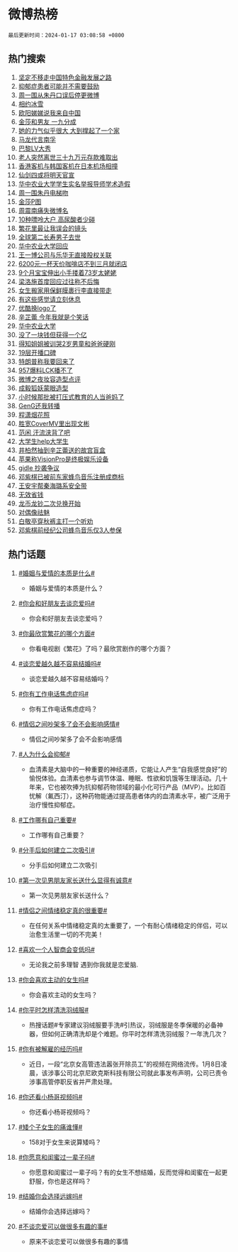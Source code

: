 # 微博热榜

`最后更新时间：2024-01-17 03:08:58 +0800`

## 热门搜索

1. [坚定不移走中国特色金融发展之路](https://m.weibo.cn/search?containerid=100103type%3D1%26t%3D10%26q%3D%23%E5%9D%9A%E5%AE%9A%E4%B8%8D%E7%A7%BB%E8%B5%B0%E4%B8%AD%E5%9B%BD%E7%89%B9%E8%89%B2%E9%87%91%E8%9E%8D%E5%8F%91%E5%B1%95%E4%B9%8B%E8%B7%AF%23&stream_entry_id=51&isnewpage=1&extparam=seat%3D1%26cate%3D10103%26dgr%3D0%26q%3D%2523%25E5%259D%259A%25E5%25AE%259A%25E4%25B8%258D%25E7%25A7%25BB%25E8%25B5%25B0%25E4%25B8%25AD%25E5%259B%25BD%25E7%2589%25B9%25E8%2589%25B2%25E9%2587%2591%25E8%259E%258D%25E5%258F%2591%25E5%25B1%2595%25E4%25B9%258B%25E8%25B7%25AF%2523%26stream_entry_id%3D51%26filter_type%3Drealtimehot%26pos%3D0%26c_type%3D51%26display_time%3D1705432136%26pre_seqid%3D170543213696604378115)
1. [抑郁症患者可能并不需要鼓励](https://m.weibo.cn/search?containerid=100103type%3D1%26t%3D10%26q%3D%23%E6%8A%91%E9%83%81%E7%97%87%E6%82%A3%E8%80%85%E5%8F%AF%E8%83%BD%E5%B9%B6%E4%B8%8D%E9%9C%80%E8%A6%81%E9%BC%93%E5%8A%B1%23&stream_entry_id=31&isnewpage=1&extparam=seat%3D1%26cate%3D5001%26realpos%3D1%26dgr%3D0%26c_type%3D31%26pos%3D0%26q%3D%2523%25E6%258A%2591%25E9%2583%2581%25E7%2597%2587%25E6%2582%25A3%25E8%2580%2585%25E5%258F%25AF%25E8%2583%25BD%25E5%25B9%25B6%25E4%25B8%258D%25E9%259C%2580%25E8%25A6%2581%25E9%25BC%2593%25E5%258A%25B1%2523%26stream_entry_id%3D31%26filter_type%3Drealtimehot%26lcate%3D5001%26band_rank%3D1%26flag%3D2%26display_time%3D1705432136%26pre_seqid%3D170543213696604378115)
1. [周一围从朱丹口误后停更微博](https://m.weibo.cn/search?containerid=100103type%3D1%26t%3D10%26q%3D%23%E5%91%A8%E4%B8%80%E5%9B%B4%E4%BB%8E%E6%9C%B1%E4%B8%B9%E5%8F%A3%E8%AF%AF%E5%90%8E%E5%81%9C%E6%9B%B4%E5%BE%AE%E5%8D%9A%23&stream_entry_id=31&isnewpage=1&extparam=seat%3D1%26cate%3D5001%26realpos%3D2%26dgr%3D0%26c_type%3D31%26pos%3D1%26q%3D%2523%25E5%2591%25A8%25E4%25B8%2580%25E5%259B%25B4%25E4%25BB%258E%25E6%259C%25B1%25E4%25B8%25B9%25E5%258F%25A3%25E8%25AF%25AF%25E5%2590%258E%25E5%2581%259C%25E6%259B%25B4%25E5%25BE%25AE%25E5%258D%259A%2523%26stream_entry_id%3D31%26filter_type%3Drealtimehot%26lcate%3D5001%26band_rank%3D2%26flag%3D2%26display_time%3D1705432136%26pre_seqid%3D170543213696604378115)
1. [相约冰雪](https://m.weibo.cn/search?containerid=100103type%3D1%26t%3D10%26q%3D%23%E7%9B%B8%E7%BA%A6%E5%86%B0%E9%9B%AA%23&stream_entry_id=31&isnewpage=1&extparam=seat%3D1%26cate%3D5001%26realpos%3D3%26dgr%3D0%26c_type%3D31%26pos%3D2%26q%3D%2523%25E7%259B%25B8%25E7%25BA%25A6%25E5%2586%25B0%25E9%259B%25AA%2523%26stream_entry_id%3D31%26filter_type%3Drealtimehot%26lcate%3D5001%26band_rank%3D3%26flag%3D0%26display_time%3D1705432136%26pre_seqid%3D170543213696604378115)
1. [欧阳娣娣说我来自中国](https://m.weibo.cn/search?containerid=100103type%3D1%26t%3D10%26q%3D%23%E6%AC%A7%E9%98%B3%E5%A8%A3%E5%A8%A3%E8%AF%B4%E6%88%91%E6%9D%A5%E8%87%AA%E4%B8%AD%E5%9B%BD%23&stream_entry_id=31&isnewpage=1&extparam=seat%3D1%26cate%3D5001%26realpos%3D4%26dgr%3D0%26c_type%3D31%26pos%3D3%26q%3D%2523%25E6%25AC%25A7%25E9%2598%25B3%25E5%25A8%25A3%25E5%25A8%25A3%25E8%25AF%25B4%25E6%2588%2591%25E6%259D%25A5%25E8%2587%25AA%25E4%25B8%25AD%25E5%259B%25BD%2523%26stream_entry_id%3D31%26filter_type%3Drealtimehot%26lcate%3D5001%26band_rank%3D4%26flag%3D2%26display_time%3D1705432136%26pre_seqid%3D170543213696604378115)
1. [金莎和男友 一九分成](https://m.weibo.cn/search?containerid=100103type%3D1%26t%3D10%26q%3D%E9%87%91%E8%8E%8E%E5%92%8C%E7%94%B7%E5%8F%8B+%E4%B8%80%E4%B9%9D%E5%88%86%E6%88%90&stream_entry_id=31&isnewpage=1&extparam=seat%3D1%26cate%3D5001%26realpos%3D5%26dgr%3D0%26c_type%3D31%26pos%3D4%26q%3D%25E9%2587%2591%25E8%258E%258E%25E5%2592%258C%25E7%2594%25B7%25E5%258F%258B%2520%25E4%25B8%2580%25E4%25B9%259D%25E5%2588%2586%25E6%2588%2590%26stream_entry_id%3D31%26filter_type%3Drealtimehot%26lcate%3D5001%26band_rank%3D5%26flag%3D2%26display_time%3D1705432136%26pre_seqid%3D170543213696604378115)
1. [她的力气似乎很大 大到撑起了一个家](https://m.weibo.cn/search?containerid=100103type%3D1%26t%3D10%26q%3D%E5%A5%B9%E7%9A%84%E5%8A%9B%E6%B0%94%E4%BC%BC%E4%B9%8E%E5%BE%88%E5%A4%A7+%E5%A4%A7%E5%88%B0%E6%92%91%E8%B5%B7%E4%BA%86%E4%B8%80%E4%B8%AA%E5%AE%B6&stream_entry_id=31&isnewpage=1&extparam=seat%3D1%26cate%3D5001%26realpos%3D6%26dgr%3D0%26c_type%3D31%26pos%3D5%26q%3D%25E5%25A5%25B9%25E7%259A%2584%25E5%258A%259B%25E6%25B0%2594%25E4%25BC%25BC%25E4%25B9%258E%25E5%25BE%2588%25E5%25A4%25A7%2520%25E5%25A4%25A7%25E5%2588%25B0%25E6%2592%2591%25E8%25B5%25B7%25E4%25BA%2586%25E4%25B8%2580%25E4%25B8%25AA%25E5%25AE%25B6%26stream_entry_id%3D31%26filter_type%3Drealtimehot%26lcate%3D5001%26band_rank%3D6%26flag%3D2%26display_time%3D1705432136%26pre_seqid%3D170543213696604378115)
1. [马龙代言南孚](https://m.weibo.cn/search?containerid=100103type%3D1%26t%3D10%26q%3D%23%E9%A9%AC%E9%BE%99%E4%BB%A3%E8%A8%80%E5%8D%97%E5%AD%9A%23&stream_entry_id=31&isnewpage=1&extparam=seat%3D1%26cate%3D5001%26topic_ad%3D1%26band_rank%3D7%26dgr%3D0%26c_type%3D31%26pos%3D6%26adid%3D219130%26stream_entry_id%3D31%26filter_type%3Drealtimehot%26lcate%3D5001%26q%3D%2523%25E9%25A9%25AC%25E9%25BE%2599%25E4%25BB%25A3%25E8%25A8%2580%25E5%258D%2597%25E5%25AD%259A%2523%26is_ad_pos%3D1%26display_time%3D1705432136%26pre_seqid%3D170543213696604378115)
1. [巴黎LV大秀](https://m.weibo.cn/search?containerid=100103type%3D1%26t%3D10%26q%3D%E5%B7%B4%E9%BB%8ELV%E5%A4%A7%E7%A7%80&stream_entry_id=31&isnewpage=1&extparam=seat%3D1%26cate%3D5001%26realpos%3D7%26dgr%3D0%26c_type%3D31%26pos%3D7%26q%3D%25E5%25B7%25B4%25E9%25BB%258ELV%25E5%25A4%25A7%25E7%25A7%2580%26stream_entry_id%3D31%26filter_type%3Drealtimehot%26lcate%3D5001%26band_rank%3D7%26flag%3D0%26display_time%3D1705432136%26pre_seqid%3D170543213696604378115)
1. [老人突然离世三十九万元存款难取出](https://m.weibo.cn/search?containerid=100103type%3D1%26t%3D10%26q%3D%23%E8%80%81%E4%BA%BA%E7%AA%81%E7%84%B6%E7%A6%BB%E4%B8%96%E4%B8%89%E5%8D%81%E4%B9%9D%E4%B8%87%E5%85%83%E5%AD%98%E6%AC%BE%E9%9A%BE%E5%8F%96%E5%87%BA%23&stream_entry_id=31&isnewpage=1&extparam=seat%3D1%26cate%3D5001%26realpos%3D8%26dgr%3D0%26c_type%3D31%26pos%3D8%26q%3D%2523%25E8%2580%2581%25E4%25BA%25BA%25E7%25AA%2581%25E7%2584%25B6%25E7%25A6%25BB%25E4%25B8%2596%25E4%25B8%2589%25E5%258D%2581%25E4%25B9%259D%25E4%25B8%2587%25E5%2585%2583%25E5%25AD%2598%25E6%25AC%25BE%25E9%259A%25BE%25E5%258F%2596%25E5%2587%25BA%2523%26stream_entry_id%3D31%26filter_type%3Drealtimehot%26lcate%3D5001%26band_rank%3D8%26flag%3D2%26display_time%3D1705432136%26pre_seqid%3D170543213696604378115)
1. [香港客机与韩国客机在日本机场相撞](https://m.weibo.cn/search?containerid=100103type%3D1%26t%3D10%26q%3D%23%E9%A6%99%E6%B8%AF%E5%AE%A2%E6%9C%BA%E4%B8%8E%E9%9F%A9%E5%9B%BD%E5%AE%A2%E6%9C%BA%E5%9C%A8%E6%97%A5%E6%9C%AC%E6%9C%BA%E5%9C%BA%E7%9B%B8%E6%92%9E%23&stream_entry_id=31&isnewpage=1&extparam=seat%3D1%26cate%3D5001%26realpos%3D9%26dgr%3D0%26c_type%3D31%26pos%3D9%26q%3D%2523%25E9%25A6%2599%25E6%25B8%25AF%25E5%25AE%25A2%25E6%259C%25BA%25E4%25B8%258E%25E9%259F%25A9%25E5%259B%25BD%25E5%25AE%25A2%25E6%259C%25BA%25E5%259C%25A8%25E6%2597%25A5%25E6%259C%25AC%25E6%259C%25BA%25E5%259C%25BA%25E7%259B%25B8%25E6%2592%259E%2523%26stream_entry_id%3D31%26filter_type%3Drealtimehot%26lcate%3D5001%26band_rank%3D9%26flag%3D0%26display_time%3D1705432136%26pre_seqid%3D170543213696604378115)
1. [仙剑四或将明天官宣](https://m.weibo.cn/search?containerid=100103type%3D1%26t%3D10%26q%3D%23%E4%BB%99%E5%89%91%E5%9B%9B%E6%88%96%E5%B0%86%E6%98%8E%E5%A4%A9%E5%AE%98%E5%AE%A3%23&stream_entry_id=31&isnewpage=1&extparam=seat%3D1%26cate%3D5001%26realpos%3D10%26dgr%3D0%26c_type%3D31%26pos%3D10%26q%3D%2523%25E4%25BB%2599%25E5%2589%2591%25E5%259B%259B%25E6%2588%2596%25E5%25B0%2586%25E6%2598%258E%25E5%25A4%25A9%25E5%25AE%2598%25E5%25AE%25A3%2523%26stream_entry_id%3D31%26filter_type%3Drealtimehot%26lcate%3D5001%26band_rank%3D10%26flag%3D2%26display_time%3D1705432136%26pre_seqid%3D170543213696604378115)
1. [华中农业大学学生实名举报导师学术造假](https://m.weibo.cn/search?containerid=100103type%3D1%26t%3D10%26q%3D%23%E5%8D%8E%E4%B8%AD%E5%86%9C%E4%B8%9A%E5%A4%A7%E5%AD%A6%E5%AD%A6%E7%94%9F%E5%AE%9E%E5%90%8D%E4%B8%BE%E6%8A%A5%E5%AF%BC%E5%B8%88%E5%AD%A6%E6%9C%AF%E9%80%A0%E5%81%87%23&stream_entry_id=31&isnewpage=1&extparam=seat%3D1%26cate%3D5001%26realpos%3D11%26dgr%3D0%26c_type%3D31%26pos%3D11%26q%3D%2523%25E5%258D%258E%25E4%25B8%25AD%25E5%2586%259C%25E4%25B8%259A%25E5%25A4%25A7%25E5%25AD%25A6%25E5%25AD%25A6%25E7%2594%259F%25E5%25AE%259E%25E5%2590%258D%25E4%25B8%25BE%25E6%258A%25A5%25E5%25AF%25BC%25E5%25B8%2588%25E5%25AD%25A6%25E6%259C%25AF%25E9%2580%25A0%25E5%2581%2587%2523%26stream_entry_id%3D31%26filter_type%3Drealtimehot%26lcate%3D5001%26band_rank%3D11%26flag%3D2%26display_time%3D1705432136%26pre_seqid%3D170543213696604378115)
1. [周一围朱丹电梯吻](https://m.weibo.cn/search?containerid=100103type%3D1%26t%3D10%26q%3D%E5%91%A8%E4%B8%80%E5%9B%B4%E6%9C%B1%E4%B8%B9%E7%94%B5%E6%A2%AF%E5%90%BB&stream_entry_id=31&isnewpage=1&extparam=seat%3D1%26cate%3D5001%26realpos%3D12%26dgr%3D0%26c_type%3D31%26pos%3D12%26q%3D%25E5%2591%25A8%25E4%25B8%2580%25E5%259B%25B4%25E6%259C%25B1%25E4%25B8%25B9%25E7%2594%25B5%25E6%25A2%25AF%25E5%2590%25BB%26stream_entry_id%3D31%26filter_type%3Drealtimehot%26lcate%3D5001%26band_rank%3D12%26flag%3D2%26display_time%3D1705432136%26pre_seqid%3D170543213696604378115)
1. [金莎P图](https://m.weibo.cn/search?containerid=100103type%3D1%26t%3D10%26q%3D%23%E9%87%91%E8%8E%8EP%E5%9B%BE%23&stream_entry_id=31&isnewpage=1&extparam=seat%3D1%26cate%3D5001%26realpos%3D13%26dgr%3D0%26c_type%3D31%26pos%3D13%26q%3D%2523%25E9%2587%2591%25E8%258E%258EP%25E5%259B%25BE%2523%26stream_entry_id%3D31%26filter_type%3Drealtimehot%26lcate%3D5001%26band_rank%3D13%26flag%3D2%26display_time%3D1705432136%26pre_seqid%3D170543213696604378115)
1. [周震南痛失微博名](https://m.weibo.cn/search?containerid=100103type%3D1%26t%3D10%26q%3D%E5%91%A8%E9%9C%87%E5%8D%97%E7%97%9B%E5%A4%B1%E5%BE%AE%E5%8D%9A%E5%90%8D&stream_entry_id=31&isnewpage=1&extparam=seat%3D1%26cate%3D5001%26realpos%3D14%26dgr%3D0%26c_type%3D31%26pos%3D14%26q%3D%25E5%2591%25A8%25E9%259C%2587%25E5%258D%2597%25E7%2597%259B%25E5%25A4%25B1%25E5%25BE%25AE%25E5%258D%259A%25E5%2590%258D%26stream_entry_id%3D31%26filter_type%3Drealtimehot%26lcate%3D5001%26band_rank%3D14%26flag%3D2%26display_time%3D1705432136%26pre_seqid%3D170543213696604378115)
1. [10种嘌呤大户 高尿酸者少碰](https://m.weibo.cn/search?containerid=100103type%3D1%26t%3D10%26q%3D10%E7%A7%8D%E5%98%8C%E5%91%A4%E5%A4%A7%E6%88%B7+%E9%AB%98%E5%B0%BF%E9%85%B8%E8%80%85%E5%B0%91%E7%A2%B0&stream_entry_id=31&isnewpage=1&extparam=seat%3D1%26cate%3D5001%26realpos%3D15%26dgr%3D0%26c_type%3D31%26pos%3D15%26q%3D10%25E7%25A7%258D%25E5%2598%258C%25E5%2591%25A4%25E5%25A4%25A7%25E6%2588%25B7%2520%25E9%25AB%2598%25E5%25B0%25BF%25E9%2585%25B8%25E8%2580%2585%25E5%25B0%2591%25E7%25A2%25B0%26stream_entry_id%3D31%26filter_type%3Drealtimehot%26lcate%3D5001%26band_rank%3D15%26flag%3D2%26display_time%3D1705432136%26pre_seqid%3D170543213696604378115)
1. [繁花里最让我误会的镜头](https://m.weibo.cn/search?containerid=100103type%3D1%26t%3D10%26q%3D%E7%B9%81%E8%8A%B1%E9%87%8C%E6%9C%80%E8%AE%A9%E6%88%91%E8%AF%AF%E4%BC%9A%E7%9A%84%E9%95%9C%E5%A4%B4&stream_entry_id=31&isnewpage=1&extparam=seat%3D1%26cate%3D5001%26realpos%3D16%26dgr%3D0%26c_type%3D31%26pos%3D16%26q%3D%25E7%25B9%2581%25E8%258A%25B1%25E9%2587%258C%25E6%259C%2580%25E8%25AE%25A9%25E6%2588%2591%25E8%25AF%25AF%25E4%25BC%259A%25E7%259A%2584%25E9%2595%259C%25E5%25A4%25B4%26stream_entry_id%3D31%26filter_type%3Drealtimehot%26lcate%3D5001%26band_rank%3D16%26flag%3D2%26display_time%3D1705432136%26pre_seqid%3D170543213696604378115)
1. [全球第二长寿男子去世](https://m.weibo.cn/search?containerid=100103type%3D1%26t%3D10%26q%3D%23%E5%85%A8%E7%90%83%E7%AC%AC%E4%BA%8C%E9%95%BF%E5%AF%BF%E7%94%B7%E5%AD%90%E5%8E%BB%E4%B8%96%23&stream_entry_id=31&isnewpage=1&extparam=seat%3D1%26cate%3D5001%26realpos%3D17%26dgr%3D0%26c_type%3D31%26pos%3D17%26q%3D%2523%25E5%2585%25A8%25E7%2590%2583%25E7%25AC%25AC%25E4%25BA%258C%25E9%2595%25BF%25E5%25AF%25BF%25E7%2594%25B7%25E5%25AD%2590%25E5%258E%25BB%25E4%25B8%2596%2523%26stream_entry_id%3D31%26filter_type%3Drealtimehot%26lcate%3D5001%26band_rank%3D17%26flag%3D0%26display_time%3D1705432136%26pre_seqid%3D170543213696604378115)
1. [华中农业大学回应](https://m.weibo.cn/search?containerid=100103type%3D1%26t%3D10%26q%3D%23%E5%8D%8E%E4%B8%AD%E5%86%9C%E4%B8%9A%E5%A4%A7%E5%AD%A6%E5%9B%9E%E5%BA%94%23&stream_entry_id=31&isnewpage=1&extparam=seat%3D1%26cate%3D5001%26realpos%3D18%26dgr%3D0%26c_type%3D31%26pos%3D18%26q%3D%2523%25E5%258D%258E%25E4%25B8%25AD%25E5%2586%259C%25E4%25B8%259A%25E5%25A4%25A7%25E5%25AD%25A6%25E5%259B%259E%25E5%25BA%2594%2523%26stream_entry_id%3D31%26filter_type%3Drealtimehot%26lcate%3D5001%26band_rank%3D18%26flag%3D0%26display_time%3D1705432136%26pre_seqid%3D170543213696604378115)
1. [王一博公司与乐华无直接股权关联](https://m.weibo.cn/search?containerid=100103type%3D1%26t%3D10%26q%3D%23%E7%8E%8B%E4%B8%80%E5%8D%9A%E5%85%AC%E5%8F%B8%E4%B8%8E%E4%B9%90%E5%8D%8E%E6%97%A0%E7%9B%B4%E6%8E%A5%E8%82%A1%E6%9D%83%E5%85%B3%E8%81%94%23&stream_entry_id=31&isnewpage=1&extparam=seat%3D1%26cate%3D5001%26realpos%3D19%26dgr%3D0%26c_type%3D31%26pos%3D19%26q%3D%2523%25E7%258E%258B%25E4%25B8%2580%25E5%258D%259A%25E5%2585%25AC%25E5%258F%25B8%25E4%25B8%258E%25E4%25B9%2590%25E5%258D%258E%25E6%2597%25A0%25E7%259B%25B4%25E6%258E%25A5%25E8%2582%25A1%25E6%259D%2583%25E5%2585%25B3%25E8%2581%2594%2523%26stream_entry_id%3D31%26filter_type%3Drealtimehot%26lcate%3D5001%26band_rank%3D19%26flag%3D0%26display_time%3D1705432136%26pre_seqid%3D170543213696604378115)
1. [6200元一杯天价咖啡店不到三月就闭店](https://m.weibo.cn/search?containerid=100103type%3D1%26t%3D10%26q%3D%236200%E5%85%83%E4%B8%80%E6%9D%AF%E5%A4%A9%E4%BB%B7%E5%92%96%E5%95%A1%E5%BA%97%E4%B8%8D%E5%88%B0%E4%B8%89%E6%9C%88%E5%B0%B1%E9%97%AD%E5%BA%97%23&stream_entry_id=31&isnewpage=1&extparam=seat%3D1%26cate%3D5001%26realpos%3D20%26dgr%3D0%26c_type%3D31%26pos%3D20%26q%3D%25236200%25E5%2585%2583%25E4%25B8%2580%25E6%259D%25AF%25E5%25A4%25A9%25E4%25BB%25B7%25E5%2592%2596%25E5%2595%25A1%25E5%25BA%2597%25E4%25B8%258D%25E5%2588%25B0%25E4%25B8%2589%25E6%259C%2588%25E5%25B0%25B1%25E9%2597%25AD%25E5%25BA%2597%2523%26stream_entry_id%3D31%26filter_type%3Drealtimehot%26lcate%3D5001%26band_rank%3D20%26flag%3D0%26display_time%3D1705432136%26pre_seqid%3D170543213696604378115)
1. [9个月宝宝伸出小手搂着73岁太姥姥](https://m.weibo.cn/search?containerid=100103type%3D1%26t%3D10%26q%3D%239%E4%B8%AA%E6%9C%88%E5%AE%9D%E5%AE%9D%E4%BC%B8%E5%87%BA%E5%B0%8F%E6%89%8B%E6%90%82%E7%9D%8073%E5%B2%81%E5%A4%AA%E5%A7%A5%E5%A7%A5%23&stream_entry_id=31&isnewpage=1&extparam=seat%3D1%26cate%3D5001%26realpos%3D21%26dgr%3D0%26c_type%3D31%26pos%3D21%26q%3D%25239%25E4%25B8%25AA%25E6%259C%2588%25E5%25AE%259D%25E5%25AE%259D%25E4%25BC%25B8%25E5%2587%25BA%25E5%25B0%258F%25E6%2589%258B%25E6%2590%2582%25E7%259D%258073%25E5%25B2%2581%25E5%25A4%25AA%25E5%25A7%25A5%25E5%25A7%25A5%2523%26stream_entry_id%3D31%26filter_type%3Drealtimehot%26lcate%3D5001%26band_rank%3D21%26flag%3D32768%26display_time%3D1705432136%26pre_seqid%3D170543213696604378115)
1. [梁洛施首度回应过往称不后悔](https://m.weibo.cn/search?containerid=100103type%3D1%26t%3D10%26q%3D%23%E6%A2%81%E6%B4%9B%E6%96%BD%E9%A6%96%E5%BA%A6%E5%9B%9E%E5%BA%94%E8%BF%87%E5%BE%80%E7%A7%B0%E4%B8%8D%E5%90%8E%E6%82%94%23&stream_entry_id=31&isnewpage=1&extparam=seat%3D1%26cate%3D5001%26realpos%3D22%26dgr%3D0%26c_type%3D31%26pos%3D22%26q%3D%2523%25E6%25A2%2581%25E6%25B4%259B%25E6%2596%25BD%25E9%25A6%2596%25E5%25BA%25A6%25E5%259B%259E%25E5%25BA%2594%25E8%25BF%2587%25E5%25BE%2580%25E7%25A7%25B0%25E4%25B8%258D%25E5%2590%258E%25E6%2582%2594%2523%26stream_entry_id%3D31%26filter_type%3Drealtimehot%26lcate%3D5001%26band_rank%3D22%26flag%3D1%26display_time%3D1705432136%26pre_seqid%3D170543213696604378115)
1. [女生搬家用保鲜膜裹行李直接带走](https://m.weibo.cn/search?containerid=100103type%3D1%26t%3D10%26q%3D%23%E5%A5%B3%E7%94%9F%E6%90%AC%E5%AE%B6%E7%94%A8%E4%BF%9D%E9%B2%9C%E8%86%9C%E8%A3%B9%E8%A1%8C%E6%9D%8E%E7%9B%B4%E6%8E%A5%E5%B8%A6%E8%B5%B0%23&stream_entry_id=31&isnewpage=1&extparam=seat%3D1%26cate%3D5001%26realpos%3D23%26dgr%3D0%26c_type%3D31%26pos%3D23%26q%3D%2523%25E5%25A5%25B3%25E7%2594%259F%25E6%2590%25AC%25E5%25AE%25B6%25E7%2594%25A8%25E4%25BF%259D%25E9%25B2%259C%25E8%2586%259C%25E8%25A3%25B9%25E8%25A1%258C%25E6%259D%258E%25E7%259B%25B4%25E6%258E%25A5%25E5%25B8%25A6%25E8%25B5%25B0%2523%26stream_entry_id%3D31%26filter_type%3Drealtimehot%26lcate%3D5001%26band_rank%3D23%26flag%3D0%26display_time%3D1705432136%26pre_seqid%3D170543213696604378115)
1. [有这些感觉请立刻休息](https://m.weibo.cn/search?containerid=100103type%3D1%26t%3D10%26q%3D%E6%9C%89%E8%BF%99%E4%BA%9B%E6%84%9F%E8%A7%89%E8%AF%B7%E7%AB%8B%E5%88%BB%E4%BC%91%E6%81%AF&stream_entry_id=31&isnewpage=1&extparam=seat%3D1%26cate%3D5001%26realpos%3D24%26dgr%3D0%26c_type%3D31%26pos%3D24%26q%3D%25E6%259C%2589%25E8%25BF%2599%25E4%25BA%259B%25E6%2584%259F%25E8%25A7%2589%25E8%25AF%25B7%25E7%25AB%258B%25E5%2588%25BB%25E4%25BC%2591%25E6%2581%25AF%26stream_entry_id%3D31%26filter_type%3Drealtimehot%26lcate%3D5001%26band_rank%3D24%26flag%3D1%26display_time%3D1705432136%26pre_seqid%3D170543213696604378115)
1. [优酷换logo了](https://m.weibo.cn/search?containerid=100103type%3D1%26t%3D10%26q%3D%23%E4%BC%98%E9%85%B7%E6%8D%A2logo%E4%BA%86%23&stream_entry_id=31&isnewpage=1&extparam=seat%3D1%26cate%3D5001%26realpos%3D25%26dgr%3D0%26c_type%3D31%26pos%3D25%26q%3D%2523%25E4%25BC%2598%25E9%2585%25B7%25E6%258D%25A2logo%25E4%25BA%2586%2523%26stream_entry_id%3D31%26filter_type%3Drealtimehot%26lcate%3D5001%26band_rank%3D25%26flag%3D0%26display_time%3D1705432136%26pre_seqid%3D170543213696604378115)
1. [辛芷蕾 今年我就是个笑话](https://m.weibo.cn/search?containerid=100103type%3D1%26t%3D10%26q%3D%E8%BE%9B%E8%8A%B7%E8%95%BE+%E4%BB%8A%E5%B9%B4%E6%88%91%E5%B0%B1%E6%98%AF%E4%B8%AA%E7%AC%91%E8%AF%9D&stream_entry_id=31&isnewpage=1&extparam=seat%3D1%26cate%3D5001%26realpos%3D26%26dgr%3D0%26c_type%3D31%26pos%3D26%26q%3D%25E8%25BE%259B%25E8%258A%25B7%25E8%2595%25BE%2520%25E4%25BB%258A%25E5%25B9%25B4%25E6%2588%2591%25E5%25B0%25B1%25E6%2598%25AF%25E4%25B8%25AA%25E7%25AC%2591%25E8%25AF%259D%26stream_entry_id%3D31%26filter_type%3Drealtimehot%26lcate%3D5001%26band_rank%3D26%26flag%3D0%26display_time%3D1705432136%26pre_seqid%3D170543213696604378115)
1. [华中农业大学](https://m.weibo.cn/search?containerid=100103type%3D1%26t%3D10%26q%3D%E5%8D%8E%E4%B8%AD%E5%86%9C%E4%B8%9A%E5%A4%A7%E5%AD%A6&stream_entry_id=31&isnewpage=1&extparam=seat%3D1%26cate%3D5001%26realpos%3D27%26dgr%3D0%26c_type%3D31%26pos%3D27%26q%3D%25E5%258D%258E%25E4%25B8%25AD%25E5%2586%259C%25E4%25B8%259A%25E5%25A4%25A7%25E5%25AD%25A6%26stream_entry_id%3D31%26filter_type%3Drealtimehot%26lcate%3D5001%26band_rank%3D27%26flag%3D0%26display_time%3D1705432136%26pre_seqid%3D170543213696604378115)
1. [没了一块钱但获得一个亿](https://m.weibo.cn/search?containerid=100103type%3D1%26t%3D10%26q%3D%23%E6%B2%A1%E4%BA%86%E4%B8%80%E5%9D%97%E9%92%B1%E4%BD%86%E8%8E%B7%E5%BE%97%E4%B8%80%E4%B8%AA%E4%BA%BF%23&stream_entry_id=31&isnewpage=1&extparam=seat%3D1%26cate%3D5001%26realpos%3D28%26dgr%3D0%26c_type%3D31%26pos%3D28%26q%3D%2523%25E6%25B2%25A1%25E4%25BA%2586%25E4%25B8%2580%25E5%259D%2597%25E9%2592%25B1%25E4%25BD%2586%25E8%258E%25B7%25E5%25BE%2597%25E4%25B8%2580%25E4%25B8%25AA%25E4%25BA%25BF%2523%26stream_entry_id%3D31%26filter_type%3Drealtimehot%26lcate%3D5001%26band_rank%3D28%26flag%3D0%26display_time%3D1705432136%26pre_seqid%3D170543213696604378115)
1. [得知姐姐被训哭2岁男童和爸爸硬刚](https://m.weibo.cn/search?containerid=100103type%3D1%26t%3D10%26q%3D%23%E5%BE%97%E7%9F%A5%E5%A7%90%E5%A7%90%E8%A2%AB%E8%AE%AD%E5%93%AD2%E5%B2%81%E7%94%B7%E7%AB%A5%E5%92%8C%E7%88%B8%E7%88%B8%E7%A1%AC%E5%88%9A%23&stream_entry_id=31&isnewpage=1&extparam=seat%3D1%26cate%3D5001%26realpos%3D29%26dgr%3D0%26c_type%3D31%26pos%3D29%26q%3D%2523%25E5%25BE%2597%25E7%259F%25A5%25E5%25A7%2590%25E5%25A7%2590%25E8%25A2%25AB%25E8%25AE%25AD%25E5%2593%25AD2%25E5%25B2%2581%25E7%2594%25B7%25E7%25AB%25A5%25E5%2592%258C%25E7%2588%25B8%25E7%2588%25B8%25E7%25A1%25AC%25E5%2588%259A%2523%26stream_entry_id%3D31%26filter_type%3Drealtimehot%26lcate%3D5001%26band_rank%3D29%26flag%3D32768%26display_time%3D1705432136%26pre_seqid%3D170543213696604378115)
1. [19层开播口碑](https://m.weibo.cn/search?containerid=100103type%3D1%26t%3D10%26q%3D%2319%E5%B1%82%E5%BC%80%E6%92%AD%E5%8F%A3%E7%A2%91%23&stream_entry_id=31&isnewpage=1&extparam=seat%3D1%26cate%3D5001%26realpos%3D30%26dgr%3D0%26c_type%3D31%26pos%3D30%26q%3D%252319%25E5%25B1%2582%25E5%25BC%2580%25E6%2592%25AD%25E5%258F%25A3%25E7%25A2%2591%2523%26stream_entry_id%3D31%26filter_type%3Drealtimehot%26lcate%3D5001%26band_rank%3D30%26flag%3D0%26display_time%3D1705432136%26pre_seqid%3D170543213696604378115)
1. [特朗普称我要回来了](https://m.weibo.cn/search?containerid=100103type%3D1%26t%3D10%26q%3D%23%E7%89%B9%E6%9C%97%E6%99%AE%E7%A7%B0%E6%88%91%E8%A6%81%E5%9B%9E%E6%9D%A5%E4%BA%86%23&stream_entry_id=31&isnewpage=1&extparam=seat%3D1%26cate%3D5001%26realpos%3D31%26dgr%3D0%26c_type%3D31%26pos%3D31%26q%3D%2523%25E7%2589%25B9%25E6%259C%2597%25E6%2599%25AE%25E7%25A7%25B0%25E6%2588%2591%25E8%25A6%2581%25E5%259B%259E%25E6%259D%25A5%25E4%25BA%2586%2523%26stream_entry_id%3D31%26filter_type%3Drealtimehot%26lcate%3D5001%26band_rank%3D31%26flag%3D1%26display_time%3D1705432136%26pre_seqid%3D170543213696604378115)
1. [957爆料LCK播不了](https://m.weibo.cn/search?containerid=100103type%3D1%26t%3D10%26q%3D%23957%E7%88%86%E6%96%99LCK%E6%92%AD%E4%B8%8D%E4%BA%86%23&stream_entry_id=31&isnewpage=1&extparam=seat%3D1%26cate%3D5001%26realpos%3D32%26dgr%3D0%26c_type%3D31%26pos%3D32%26q%3D%2523957%25E7%2588%2586%25E6%2596%2599LCK%25E6%2592%25AD%25E4%25B8%258D%25E4%25BA%2586%2523%26stream_entry_id%3D31%26filter_type%3Drealtimehot%26lcate%3D5001%26band_rank%3D32%26flag%3D0%26display_time%3D1705432136%26pre_seqid%3D170543213696604378115)
1. [微博之夜妆容造型点评](https://m.weibo.cn/search?containerid=100103type%3D1%26t%3D10%26q%3D%E5%BE%AE%E5%8D%9A%E4%B9%8B%E5%A4%9C%E5%A6%86%E5%AE%B9%E9%80%A0%E5%9E%8B%E7%82%B9%E8%AF%84&stream_entry_id=31&isnewpage=1&extparam=seat%3D1%26cate%3D5001%26realpos%3D33%26dgr%3D0%26c_type%3D31%26pos%3D33%26q%3D%25E5%25BE%25AE%25E5%258D%259A%25E4%25B9%258B%25E5%25A4%259C%25E5%25A6%2586%25E5%25AE%25B9%25E9%2580%25A0%25E5%259E%258B%25E7%2582%25B9%25E8%25AF%2584%26stream_entry_id%3D31%26filter_type%3Drealtimehot%26lcate%3D5001%26band_rank%3D33%26flag%3D0%26display_time%3D1705432136%26pre_seqid%3D170543213696604378115)
1. [成毅狐妖蒙眼造型](https://m.weibo.cn/search?containerid=100103type%3D1%26t%3D10%26q%3D%23%E6%88%90%E6%AF%85%E7%8B%90%E5%A6%96%E8%92%99%E7%9C%BC%E9%80%A0%E5%9E%8B%23&stream_entry_id=31&isnewpage=1&extparam=seat%3D1%26cate%3D5001%26realpos%3D34%26dgr%3D0%26c_type%3D31%26pos%3D34%26q%3D%2523%25E6%2588%2590%25E6%25AF%2585%25E7%258B%2590%25E5%25A6%2596%25E8%2592%2599%25E7%259C%25BC%25E9%2580%25A0%25E5%259E%258B%2523%26stream_entry_id%3D31%26filter_type%3Drealtimehot%26lcate%3D5001%26band_rank%3D34%26flag%3D0%26display_time%3D1705432136%26pre_seqid%3D170543213696604378115)
1. [小时候那批被打压式教育的人当爸妈了](https://m.weibo.cn/search?containerid=100103type%3D1%26t%3D10%26q%3D%E5%B0%8F%E6%97%B6%E5%80%99%E9%82%A3%E6%89%B9%E8%A2%AB%E6%89%93%E5%8E%8B%E5%BC%8F%E6%95%99%E8%82%B2%E7%9A%84%E4%BA%BA%E5%BD%93%E7%88%B8%E5%A6%88%E4%BA%86&stream_entry_id=31&isnewpage=1&extparam=seat%3D1%26cate%3D5001%26realpos%3D35%26dgr%3D0%26c_type%3D31%26pos%3D35%26q%3D%25E5%25B0%258F%25E6%2597%25B6%25E5%2580%2599%25E9%2582%25A3%25E6%2589%25B9%25E8%25A2%25AB%25E6%2589%2593%25E5%258E%258B%25E5%25BC%258F%25E6%2595%2599%25E8%2582%25B2%25E7%259A%2584%25E4%25BA%25BA%25E5%25BD%2593%25E7%2588%25B8%25E5%25A6%2588%25E4%25BA%2586%26stream_entry_id%3D31%26filter_type%3Drealtimehot%26lcate%3D5001%26band_rank%3D35%26flag%3D0%26display_time%3D1705432136%26pre_seqid%3D170543213696604378115)
1. [GenG还我转播](https://m.weibo.cn/search?containerid=100103type%3D1%26t%3D10%26q%3D%23GenG%E8%BF%98%E6%88%91%E8%BD%AC%E6%92%AD%23&stream_entry_id=31&isnewpage=1&extparam=seat%3D1%26cate%3D5001%26realpos%3D36%26dgr%3D0%26c_type%3D31%26pos%3D36%26q%3D%2523GenG%25E8%25BF%2598%25E6%2588%2591%25E8%25BD%25AC%25E6%2592%25AD%2523%26stream_entry_id%3D31%26filter_type%3Drealtimehot%26lcate%3D5001%26band_rank%3D36%26flag%3D0%26display_time%3D1705432136%26pre_seqid%3D170543213696604378115)
1. [程潇烟花照](https://m.weibo.cn/search?containerid=100103type%3D1%26t%3D10%26q%3D%23%E7%A8%8B%E6%BD%87%E7%83%9F%E8%8A%B1%E7%85%A7%23&stream_entry_id=31&isnewpage=1&extparam=seat%3D1%26cate%3D5001%26realpos%3D37%26dgr%3D0%26c_type%3D31%26pos%3D37%26q%3D%2523%25E7%25A8%258B%25E6%25BD%2587%25E7%2583%259F%25E8%258A%25B1%25E7%2585%25A7%2523%26stream_entry_id%3D31%26filter_type%3Drealtimehot%26lcate%3D5001%26band_rank%3D37%26flag%3D0%26display_time%3D1705432136%26pre_seqid%3D170543213696604378115)
1. [胜宽CoverMV里出现文彬](https://m.weibo.cn/search?containerid=100103type%3D1%26t%3D10%26q%3D%E8%83%9C%E5%AE%BDCoverMV%E9%87%8C%E5%87%BA%E7%8E%B0%E6%96%87%E5%BD%AC&stream_entry_id=31&isnewpage=1&extparam=seat%3D1%26cate%3D5001%26realpos%3D38%26dgr%3D0%26c_type%3D31%26pos%3D38%26q%3D%25E8%2583%259C%25E5%25AE%25BDCoverMV%25E9%2587%258C%25E5%2587%25BA%25E7%258E%25B0%25E6%2596%2587%25E5%25BD%25AC%26stream_entry_id%3D31%26filter_type%3Drealtimehot%26lcate%3D5001%26band_rank%3D38%26flag%3D0%26display_time%3D1705432136%26pre_seqid%3D170543213696604378115)
1. [范闲 汗流浃背了吧](https://m.weibo.cn/search?containerid=100103type%3D1%26t%3D10%26q%3D%E8%8C%83%E9%97%B2+%E6%B1%97%E6%B5%81%E6%B5%83%E8%83%8C%E4%BA%86%E5%90%A7&stream_entry_id=31&isnewpage=1&extparam=seat%3D1%26cate%3D5001%26realpos%3D39%26dgr%3D0%26c_type%3D31%26pos%3D39%26q%3D%25E8%258C%2583%25E9%2597%25B2%2520%25E6%25B1%2597%25E6%25B5%2581%25E6%25B5%2583%25E8%2583%258C%25E4%25BA%2586%25E5%2590%25A7%26stream_entry_id%3D31%26filter_type%3Drealtimehot%26lcate%3D5001%26band_rank%3D39%26flag%3D0%26display_time%3D1705432136%26pre_seqid%3D170543213696604378115)
1. [大学生help大学生](https://m.weibo.cn/search?containerid=100103type%3D1%26t%3D10%26q%3D%E5%A4%A7%E5%AD%A6%E7%94%9Fhelp%E5%A4%A7%E5%AD%A6%E7%94%9F&stream_entry_id=31&isnewpage=1&extparam=seat%3D1%26cate%3D5001%26realpos%3D40%26dgr%3D0%26c_type%3D31%26pos%3D40%26q%3D%25E5%25A4%25A7%25E5%25AD%25A6%25E7%2594%259Fhelp%25E5%25A4%25A7%25E5%25AD%25A6%25E7%2594%259F%26stream_entry_id%3D31%26filter_type%3Drealtimehot%26lcate%3D5001%26band_rank%3D40%26flag%3D1%26display_time%3D1705432136%26pre_seqid%3D170543213696604378115)
1. [井柏然抽到辛芷蕾送的故宫盲盒](https://m.weibo.cn/search?containerid=100103type%3D1%26t%3D10%26q%3D%23%E4%BA%95%E6%9F%8F%E7%84%B6%E6%8A%BD%E5%88%B0%E8%BE%9B%E8%8A%B7%E8%95%BE%E9%80%81%E7%9A%84%E6%95%85%E5%AE%AB%E7%9B%B2%E7%9B%92%23&stream_entry_id=31&isnewpage=1&extparam=seat%3D1%26cate%3D5001%26realpos%3D41%26dgr%3D0%26c_type%3D31%26pos%3D41%26q%3D%2523%25E4%25BA%2595%25E6%259F%258F%25E7%2584%25B6%25E6%258A%25BD%25E5%2588%25B0%25E8%25BE%259B%25E8%258A%25B7%25E8%2595%25BE%25E9%2580%2581%25E7%259A%2584%25E6%2595%2585%25E5%25AE%25AB%25E7%259B%25B2%25E7%259B%2592%2523%26stream_entry_id%3D31%26filter_type%3Drealtimehot%26lcate%3D5001%26band_rank%3D41%26flag%3D0%26display_time%3D1705432136%26pre_seqid%3D170543213696604378115)
1. [苹果称VisionPro是终极娱乐设备](https://m.weibo.cn/search?containerid=100103type%3D1%26t%3D10%26q%3D%23%E8%8B%B9%E6%9E%9C%E7%A7%B0VisionPro%E6%98%AF%E7%BB%88%E6%9E%81%E5%A8%B1%E4%B9%90%E8%AE%BE%E5%A4%87%23&stream_entry_id=31&isnewpage=1&extparam=seat%3D1%26cate%3D5001%26realpos%3D42%26dgr%3D0%26c_type%3D31%26pos%3D42%26q%3D%2523%25E8%258B%25B9%25E6%259E%259C%25E7%25A7%25B0VisionPro%25E6%2598%25AF%25E7%25BB%2588%25E6%259E%2581%25E5%25A8%25B1%25E4%25B9%2590%25E8%25AE%25BE%25E5%25A4%2587%2523%26stream_entry_id%3D31%26filter_type%3Drealtimehot%26lcate%3D5001%26band_rank%3D42%26flag%3D0%26display_time%3D1705432136%26pre_seqid%3D170543213696604378115)
1. [gidle 抄袭争议](https://m.weibo.cn/search?containerid=100103type%3D1%26t%3D10%26q%3Dgidle+%E6%8A%84%E8%A2%AD%E4%BA%89%E8%AE%AE&stream_entry_id=31&isnewpage=1&extparam=seat%3D1%26cate%3D5001%26realpos%3D43%26dgr%3D0%26c_type%3D31%26pos%3D43%26q%3Dgidle%2520%25E6%258A%2584%25E8%25A2%25AD%25E4%25BA%2589%25E8%25AE%25AE%26stream_entry_id%3D31%26filter_type%3Drealtimehot%26lcate%3D5001%26band_rank%3D43%26flag%3D0%26display_time%3D1705432136%26pre_seqid%3D170543213696604378115)
1. [邓紫棋已被前东家蜂鸟音乐注册成商标](https://m.weibo.cn/search?containerid=100103type%3D1%26t%3D10%26q%3D%23%E9%82%93%E7%B4%AB%E6%A3%8B%E5%B7%B2%E8%A2%AB%E5%89%8D%E4%B8%9C%E5%AE%B6%E8%9C%82%E9%B8%9F%E9%9F%B3%E4%B9%90%E6%B3%A8%E5%86%8C%E6%88%90%E5%95%86%E6%A0%87%23&stream_entry_id=31&isnewpage=1&extparam=seat%3D1%26cate%3D5001%26realpos%3D44%26dgr%3D0%26c_type%3D31%26pos%3D44%26q%3D%2523%25E9%2582%2593%25E7%25B4%25AB%25E6%25A3%258B%25E5%25B7%25B2%25E8%25A2%25AB%25E5%2589%258D%25E4%25B8%259C%25E5%25AE%25B6%25E8%259C%2582%25E9%25B8%259F%25E9%259F%25B3%25E4%25B9%2590%25E6%25B3%25A8%25E5%2586%258C%25E6%2588%2590%25E5%2595%2586%25E6%25A0%2587%2523%26stream_entry_id%3D31%26filter_type%3Drealtimehot%26lcate%3D5001%26band_rank%3D44%26flag%3D0%26display_time%3D1705432136%26pre_seqid%3D170543213696604378115)
1. [王安宇帮秦海璐系安全带](https://m.weibo.cn/search?containerid=100103type%3D1%26t%3D10%26q%3D%23%E7%8E%8B%E5%AE%89%E5%AE%87%E5%B8%AE%E7%A7%A6%E6%B5%B7%E7%92%90%E7%B3%BB%E5%AE%89%E5%85%A8%E5%B8%A6%23&stream_entry_id=31&isnewpage=1&extparam=seat%3D1%26cate%3D5001%26realpos%3D45%26dgr%3D0%26c_type%3D31%26pos%3D45%26q%3D%2523%25E7%258E%258B%25E5%25AE%2589%25E5%25AE%2587%25E5%25B8%25AE%25E7%25A7%25A6%25E6%25B5%25B7%25E7%2592%2590%25E7%25B3%25BB%25E5%25AE%2589%25E5%2585%25A8%25E5%25B8%25A6%2523%26stream_entry_id%3D31%26filter_type%3Drealtimehot%26lcate%3D5001%26band_rank%3D45%26flag%3D0%26display_time%3D1705432136%26pre_seqid%3D170543213696604378115)
1. [无效省钱](https://m.weibo.cn/search?containerid=100103type%3D1%26t%3D10%26q%3D%E6%97%A0%E6%95%88%E7%9C%81%E9%92%B1&stream_entry_id=31&isnewpage=1&extparam=seat%3D1%26cate%3D5001%26realpos%3D46%26dgr%3D0%26c_type%3D31%26pos%3D46%26q%3D%25E6%2597%25A0%25E6%2595%2588%25E7%259C%2581%25E9%2592%25B1%26stream_entry_id%3D31%26filter_type%3Drealtimehot%26lcate%3D5001%26band_rank%3D46%26flag%3D0%26display_time%3D1705432136%26pre_seqid%3D170543213696604378115)
1. [龙币龙钞二次兑换开始](https://m.weibo.cn/search?containerid=100103type%3D1%26t%3D10%26q%3D%23%E9%BE%99%E5%B8%81%E9%BE%99%E9%92%9E%E4%BA%8C%E6%AC%A1%E5%85%91%E6%8D%A2%E5%BC%80%E5%A7%8B%23&stream_entry_id=31&isnewpage=1&extparam=seat%3D1%26cate%3D5001%26realpos%3D47%26dgr%3D0%26c_type%3D31%26pos%3D47%26q%3D%2523%25E9%25BE%2599%25E5%25B8%2581%25E9%25BE%2599%25E9%2592%259E%25E4%25BA%258C%25E6%25AC%25A1%25E5%2585%2591%25E6%258D%25A2%25E5%25BC%2580%25E5%25A7%258B%2523%26stream_entry_id%3D31%26filter_type%3Drealtimehot%26lcate%3D5001%26band_rank%3D47%26flag%3D0%26display_time%3D1705432136%26pre_seqid%3D170543213696604378115)
1. [对偶像祛魅](https://m.weibo.cn/search?containerid=100103type%3D1%26t%3D10%26q%3D%E5%AF%B9%E5%81%B6%E5%83%8F%E7%A5%9B%E9%AD%85&stream_entry_id=31&isnewpage=1&extparam=seat%3D1%26cate%3D5001%26realpos%3D48%26dgr%3D0%26c_type%3D31%26pos%3D48%26q%3D%25E5%25AF%25B9%25E5%2581%25B6%25E5%2583%258F%25E7%25A5%259B%25E9%25AD%2585%26stream_entry_id%3D31%26filter_type%3Drealtimehot%26lcate%3D5001%26band_rank%3D48%26flag%3D0%26display_time%3D1705432136%26pre_seqid%3D170543213696604378115)
1. [白敬亭穿秋裤主打一个听劝](https://m.weibo.cn/search?containerid=100103type%3D1%26t%3D10%26q%3D%23%E7%99%BD%E6%95%AC%E4%BA%AD%E7%A9%BF%E7%A7%8B%E8%A3%A4%E4%B8%BB%E6%89%93%E4%B8%80%E4%B8%AA%E5%90%AC%E5%8A%9D%23&stream_entry_id=31&isnewpage=1&extparam=seat%3D1%26cate%3D5001%26realpos%3D49%26dgr%3D0%26c_type%3D31%26pos%3D49%26q%3D%2523%25E7%2599%25BD%25E6%2595%25AC%25E4%25BA%25AD%25E7%25A9%25BF%25E7%25A7%258B%25E8%25A3%25A4%25E4%25B8%25BB%25E6%2589%2593%25E4%25B8%2580%25E4%25B8%25AA%25E5%2590%25AC%25E5%258A%259D%2523%26stream_entry_id%3D31%26filter_type%3Drealtimehot%26lcate%3D5001%26band_rank%3D49%26flag%3D0%26display_time%3D1705432136%26pre_seqid%3D170543213696604378115)
1. [邓紫棋前经纪公司蜂鸟音乐仅3人参保](https://m.weibo.cn/search?containerid=100103type%3D1%26t%3D10%26q%3D%23%E9%82%93%E7%B4%AB%E6%A3%8B%E5%89%8D%E7%BB%8F%E7%BA%AA%E5%85%AC%E5%8F%B8%E8%9C%82%E9%B8%9F%E9%9F%B3%E4%B9%90%E4%BB%853%E4%BA%BA%E5%8F%82%E4%BF%9D%23&stream_entry_id=31&isnewpage=1&extparam=seat%3D1%26cate%3D5001%26realpos%3D50%26dgr%3D0%26c_type%3D31%26pos%3D50%26q%3D%2523%25E9%2582%2593%25E7%25B4%25AB%25E6%25A3%258B%25E5%2589%258D%25E7%25BB%258F%25E7%25BA%25AA%25E5%2585%25AC%25E5%258F%25B8%25E8%259C%2582%25E9%25B8%259F%25E9%259F%25B3%25E4%25B9%2590%25E4%25BB%25853%25E4%25BA%25BA%25E5%258F%2582%25E4%25BF%259D%2523%26stream_entry_id%3D31%26filter_type%3Drealtimehot%26lcate%3D5001%26band_rank%3D50%26flag%3D0%26display_time%3D1705432136%26pre_seqid%3D170543213696604378115)

## 热门话题

1. [#婚姻与爱情的本质是什么#](https://m.weibo.cn/search?containerid=231522type%3D1%26t%3D10%26q%3D%23%E5%A9%9A%E5%A7%BB%E4%B8%8E%E7%88%B1%E6%83%85%E7%9A%84%E6%9C%AC%E8%B4%A8%E6%98%AF%E4%BB%80%E4%B9%88%23&stream_entry_id=128&isnewpage=1&extparam=seat%3D1%26unitid%3D1704881162756%26dgr%3D0%26c_type%3D128%26lcate%3D5004%26pos%3D1-0-0%26cate%3D5004%26display_time%3D1705432138%26pre_seqid%3D170543213807392049817)
    - 婚姻与爱情的本质是什么？

1. [#你会和好朋友去谈恋爱吗#](https://m.weibo.cn/search?containerid=231522type%3D1%26t%3D10%26q%3D%23%E4%BD%A0%E4%BC%9A%E5%92%8C%E5%A5%BD%E6%9C%8B%E5%8F%8B%E5%8E%BB%E8%B0%88%E6%81%8B%E7%88%B1%E5%90%97%23&stream_entry_id=128&isnewpage=1&extparam=seat%3D1%26unitid%3D1704849959446%26dgr%3D0%26c_type%3D128%26lcate%3D5004%26pos%3D1-0-1%26cate%3D5004%26display_time%3D1705432138%26pre_seqid%3D170543213807392049817)
    - 你会和好朋友去谈恋爱吗？

1. [#你最欣赏繁花的哪个方面#](https://m.weibo.cn/search?containerid=231522type%3D1%26t%3D10%26q%3D%23%E4%BD%A0%E6%9C%80%E6%AC%A3%E8%B5%8F%E7%B9%81%E8%8A%B1%E7%9A%84%E5%93%AA%E4%B8%AA%E6%96%B9%E9%9D%A2%23&stream_entry_id=128&isnewpage=1&extparam=seat%3D1%26unitid%3D1704872158127%26dgr%3D0%26c_type%3D128%26lcate%3D5004%26pos%3D1-0-2%26cate%3D5004%26display_time%3D1705432138%26pre_seqid%3D170543213807392049817)
    - 你看电视剧《繁花》了吗？最欣赏剧作的哪个方面？

1. [#谈恋爱越久越不容易结婚吗#](https://m.weibo.cn/search?containerid=231522type%3D1%26t%3D10%26q%3D%23%E8%B0%88%E6%81%8B%E7%88%B1%E8%B6%8A%E4%B9%85%E8%B6%8A%E4%B8%8D%E5%AE%B9%E6%98%93%E7%BB%93%E5%A9%9A%E5%90%97%23&stream_entry_id=128&isnewpage=1&extparam=seat%3D1%26unitid%3D1704871559387%26dgr%3D0%26c_type%3D128%26lcate%3D5004%26pos%3D1-0-3%26cate%3D5004%26display_time%3D1705432138%26pre_seqid%3D170543213807392049817)
    - 谈恋爱越久越不容易结婚吗？

1. [#你有工作电话焦虑症吗#](https://m.weibo.cn/search?containerid=231522type%3D1%26t%3D10%26q%3D%23%E4%BD%A0%E6%9C%89%E5%B7%A5%E4%BD%9C%E7%94%B5%E8%AF%9D%E7%84%A6%E8%99%91%E7%97%87%E5%90%97%23&stream_entry_id=128&isnewpage=1&extparam=seat%3D1%26unitid%3D1704877884678%26dgr%3D0%26c_type%3D128%26lcate%3D5004%26pos%3D1-0-4%26cate%3D5004%26display_time%3D1705432138%26pre_seqid%3D170543213807392049817)
    - 你有工作电话焦虑症吗？

1. [#情侣之间吵架多了会不会影响感情#](https://m.weibo.cn/search?containerid=231522type%3D1%26t%3D10%26q%3D%23%E6%83%85%E4%BE%A3%E4%B9%8B%E9%97%B4%E5%90%B5%E6%9E%B6%E5%A4%9A%E4%BA%86%E4%BC%9A%E4%B8%8D%E4%BC%9A%E5%BD%B1%E5%93%8D%E6%84%9F%E6%83%85%23&stream_entry_id=128&isnewpage=1&extparam=seat%3D1%26unitid%3D1704792093809%26dgr%3D0%26c_type%3D128%26lcate%3D5004%26pos%3D1-0-5%26cate%3D5004%26display_time%3D1705432138%26pre_seqid%3D170543213807392049817)
    - 情侣之间吵架多了会不会影响感情

1. [#人为什么会抑郁#](https://m.weibo.cn/search?containerid=231522type%3D1%26t%3D10%26q%3D%23%E4%BA%BA%E4%B8%BA%E4%BB%80%E4%B9%88%E4%BC%9A%E6%8A%91%E9%83%81%23&stream_entry_id=128&isnewpage=1&extparam=seat%3D1%26unitid%3D1704881163792%26dgr%3D0%26c_type%3D128%26lcate%3D5004%26pos%3D1-0-6%26cate%3D5004%26display_time%3D1705432138%26pre_seqid%3D170543213807392049817)
    - 血清素是大脑中的一种重要的神经递质，它能让人产生“自我感觉良好”的愉悦体验。血清素也参与调节体温、睡眠、性欲和饥饿等生理活动。几十年来，它也被吹捧为抗抑郁药物领域的最小化可行产品（MVP）。比如百忧解（氟西汀），这种药物能通过提高患者体内的血清素水平，被广泛用于治疗慢性抑郁症。

1. [#工作哪有自己重要#](https://m.weibo.cn/search?containerid=231522type%3D1%26t%3D10%26q%3D%23%E5%B7%A5%E4%BD%9C%E5%93%AA%E6%9C%89%E8%87%AA%E5%B7%B1%E9%87%8D%E8%A6%81%23&stream_entry_id=128&isnewpage=1&extparam=seat%3D1%26unitid%3D1704949537973%26dgr%3D0%26c_type%3D128%26lcate%3D5004%26pos%3D1-0-7%26cate%3D5004%26display_time%3D1705432138%26pre_seqid%3D170543213807392049817)
    - 工作哪有自己重要？

1. [#分手后如何建立二次吸引#](https://m.weibo.cn/search?containerid=231522type%3D1%26t%3D10%26q%3D%23%E5%88%86%E6%89%8B%E5%90%8E%E5%A6%82%E4%BD%95%E5%BB%BA%E7%AB%8B%E4%BA%8C%E6%AC%A1%E5%90%B8%E5%BC%95%23&stream_entry_id=128&isnewpage=1&extparam=seat%3D1%26unitid%3D1704870666886%26dgr%3D0%26c_type%3D128%26lcate%3D5004%26pos%3D1-0-8%26cate%3D5004%26display_time%3D1705432138%26pre_seqid%3D170543213807392049817)
    - 分手后如何建立二次吸引

1. [#第一次见男朋友家长送什么显得有诚意#](https://m.weibo.cn/search?containerid=231522type%3D1%26t%3D10%26q%3D%23%E7%AC%AC%E4%B8%80%E6%AC%A1%E8%A7%81%E7%94%B7%E6%9C%8B%E5%8F%8B%E5%AE%B6%E9%95%BF%E9%80%81%E4%BB%80%E4%B9%88%E6%98%BE%E5%BE%97%E6%9C%89%E8%AF%9A%E6%84%8F%23&stream_entry_id=128&isnewpage=1&extparam=seat%3D1%26unitid%3D1704946836507%26dgr%3D0%26c_type%3D128%26lcate%3D5004%26pos%3D1-0-9%26cate%3D5004%26display_time%3D1705432138%26pre_seqid%3D170543213807392049817)
    - 第一次见男朋友家长送什么？

1. [#情侣之间情绪稳定真的很重要#](https://m.weibo.cn/search?containerid=231522type%3D1%26t%3D10%26q%3D%23%E6%83%85%E4%BE%A3%E4%B9%8B%E9%97%B4%E6%83%85%E7%BB%AA%E7%A8%B3%E5%AE%9A%E7%9C%9F%E7%9A%84%E5%BE%88%E9%87%8D%E8%A6%81%23&stream_entry_id=128&isnewpage=1&extparam=seat%3D1%26unitid%3D1704779493657%26dgr%3D0%26c_type%3D128%26lcate%3D5004%26pos%3D1-0-10%26cate%3D5004%26display_time%3D1705432138%26pre_seqid%3D170543213807392049817)
    - 在任何关系中情绪稳定真的太重要了，一个有耐心情绪稳定的伴侣，可以治愈生活里一切的不完美！

1. [#喜欢一个人智商会变低吗#](https://m.weibo.cn/search?containerid=231522type%3D1%26t%3D10%26q%3D%23%E5%96%9C%E6%AC%A2%E4%B8%80%E4%B8%AA%E4%BA%BA%E6%99%BA%E5%95%86%E4%BC%9A%E5%8F%98%E4%BD%8E%E5%90%97%23&stream_entry_id=128&isnewpage=1&extparam=seat%3D1%26unitid%3D1704783068038%26dgr%3D0%26c_type%3D128%26lcate%3D5004%26pos%3D1-0-11%26cate%3D5004%26display_time%3D1705432138%26pre_seqid%3D170543213807392049817)
    - 无论我之前多理智  遇到你我就是恋爱脑.

1. [#你会喜欢主动的女生吗#](https://m.weibo.cn/search?containerid=231522type%3D1%26t%3D10%26q%3D%23%E4%BD%A0%E4%BC%9A%E5%96%9C%E6%AC%A2%E4%B8%BB%E5%8A%A8%E7%9A%84%E5%A5%B3%E7%94%9F%E5%90%97%23&stream_entry_id=128&isnewpage=1&extparam=seat%3D1%26unitid%3D1704786077236%26dgr%3D0%26c_type%3D128%26lcate%3D5004%26pos%3D1-0-12%26cate%3D5004%26display_time%3D1705432138%26pre_seqid%3D170543213807392049817)
    - 你会喜欢主动的女生吗？

1. [#你平时怎样清洗羽绒服#](https://m.weibo.cn/search?containerid=231522type%3D1%26t%3D10%26q%3D%23%E4%BD%A0%E5%B9%B3%E6%97%B6%E6%80%8E%E6%A0%B7%E6%B8%85%E6%B4%97%E7%BE%BD%E7%BB%92%E6%9C%8D%23&stream_entry_id=128&isnewpage=1&extparam=seat%3D1%26unitid%3D1704789081364%26dgr%3D0%26c_type%3D128%26lcate%3D5004%26pos%3D1-0-13%26cate%3D5004%26display_time%3D1705432138%26pre_seqid%3D170543213807392049817)
    - 热搜话题#专家建议羽绒服要手洗#引热议，羽绒服是冬季保暖的必备神器，但如何正确清洗却是个难题。你平时怎样清洗羽绒服？一年洗几次？

1. [#你有被解雇的经历吗#](https://m.weibo.cn/search?containerid=231522type%3D1%26t%3D10%26q%3D%23%E4%BD%A0%E6%9C%89%E8%A2%AB%E8%A7%A3%E9%9B%87%E7%9A%84%E7%BB%8F%E5%8E%86%E5%90%97%23&stream_entry_id=128&isnewpage=1&extparam=seat%3D1%26unitid%3D1704794482090%26dgr%3D0%26c_type%3D128%26lcate%3D5004%26pos%3D1-0-14%26cate%3D5004%26display_time%3D1705432138%26pre_seqid%3D170543213807392049817)
    - 近日，一段“北京女高管违法嚣张开除员工”的视频在网络流传。1月8日凌晨，该涉事公司北京尼欧克斯科技有限公司就此事发布声明，公司已责令涉事高管停职反省并严肃处理。

1. [#你还看小杨哥视频吗#](https://m.weibo.cn/search?containerid=231522type%3D1%26t%3D10%26q%3D%23%E4%BD%A0%E8%BF%98%E7%9C%8B%E5%B0%8F%E6%9D%A8%E5%93%A5%E8%A7%86%E9%A2%91%E5%90%97%23&stream_entry_id=128&isnewpage=1&extparam=seat%3D1%26unitid%3D1704797193944%26dgr%3D0%26c_type%3D128%26lcate%3D5004%26pos%3D1-0-15%26cate%3D5004%26display_time%3D1705432138%26pre_seqid%3D170543213807392049817)
    - 你还看小杨哥视频吗？

1. [#矮个子女生的痛谁懂#](https://m.weibo.cn/search?containerid=231522type%3D1%26t%3D10%26q%3D%23%E7%9F%AE%E4%B8%AA%E5%AD%90%E5%A5%B3%E7%94%9F%E7%9A%84%E7%97%9B%E8%B0%81%E6%87%82%23&stream_entry_id=128&isnewpage=1&extparam=seat%3D1%26unitid%3D1704804675994%26dgr%3D0%26c_type%3D128%26lcate%3D5004%26pos%3D1-0-16%26cate%3D5004%26display_time%3D1705432138%26pre_seqid%3D170543213807392049817)
    - 158对于女生来说算矮吗？

1. [#你愿意和闺蜜过一辈子吗#](https://m.weibo.cn/search?containerid=231522type%3D1%26t%3D10%26q%3D%23%E4%BD%A0%E6%84%BF%E6%84%8F%E5%92%8C%E9%97%BA%E8%9C%9C%E8%BF%87%E4%B8%80%E8%BE%88%E5%AD%90%E5%90%97%23&stream_entry_id=128&isnewpage=1&extparam=seat%3D1%26unitid%3D1704875757520%26dgr%3D0%26c_type%3D128%26lcate%3D5004%26pos%3D1-0-17%26cate%3D5004%26display_time%3D1705432138%26pre_seqid%3D170543213807392049817)
    - 你愿意和闺蜜过一辈子吗？有的女生不想结婚，反而觉得和闺蜜在一起更舒服，你也是这样吗？

1. [#结婚你会选择远嫁吗#](https://m.weibo.cn/search?containerid=231522type%3D1%26t%3D10%26q%3D%23%E7%BB%93%E5%A9%9A%E4%BD%A0%E4%BC%9A%E9%80%89%E6%8B%A9%E8%BF%9C%E5%AB%81%E5%90%97%23&stream_entry_id=128&isnewpage=1&extparam=seat%3D1%26unitid%3D1704870361894%26dgr%3D0%26c_type%3D128%26lcate%3D5004%26pos%3D1-0-18%26cate%3D5004%26display_time%3D1705432138%26pre_seqid%3D170543213807392049817)
    - 结婚你会选择远嫁吗？

1. [#不谈恋爱可以做很多有趣的事#](https://m.weibo.cn/search?containerid=231522type%3D1%26t%3D10%26q%3D%23%E4%B8%8D%E8%B0%88%E6%81%8B%E7%88%B1%E5%8F%AF%E4%BB%A5%E5%81%9A%E5%BE%88%E5%A4%9A%E6%9C%89%E8%B6%A3%E7%9A%84%E4%BA%8B%23&stream_entry_id=128&isnewpage=1&extparam=seat%3D1%26unitid%3D1704865280259%26dgr%3D0%26c_type%3D128%26lcate%3D5004%26pos%3D1-0-19%26cate%3D5004%26display_time%3D1705432138%26pre_seqid%3D170543213807392049817)
    - 原来不谈恋爱可以做很多有趣的事情

